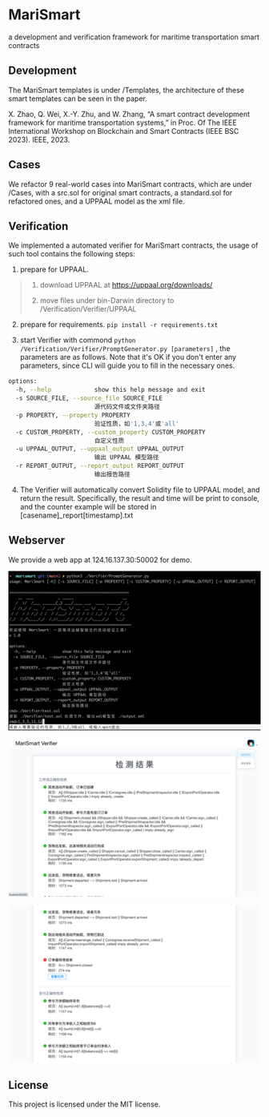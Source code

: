 # MariSmart

a development and verification framework for maritime transportation smart contracts 

## Development

The MariSmart templates is under /Templates, the architecture of these smart templates can be seen in the paper.

X. Zhao, Q. Wei, X.-Y. Zhu, and W. Zhang, “A smart contract  development framework for maritime transportation systems,”  in Proc. Of The IEEE International Workshop on Blockchain  and Smart Contracts (IEEE BSC 2023). IEEE, 2023.

## Cases

We refactor 9 real-world cases into MariSmart contracts, which are under /Cases, with a src.sol for original smart contracts, a standard.sol for refactored ones, and a UPPAAL model as the xml file. 

## Verification

We implemented a automated verifier for MariSmart contracts, the usage of such tool contains the following steps:

1. prepare for UPPAAL. 

> 1. download UPPAAL at https://uppaal.org/downloads/
> 
> 2. move files under bin-Darwin directory to /Verification/Verifier/UPPAAL

2. prepare for requirements. ```pip install -r requirements.txt```

3. start Verifier with commond ```python /Verification/Verifier/PromptGenerator.py [parameters]``` , the parameters are as follows. Note that it's OK if you don't enter any parameters, since CLI will guide you to fill in the necessary ones.

```bash
options:
  -h, --help            show this help message and exit
  -s SOURCE_FILE, --source_file SOURCE_FILE
                        源代码文件或文件夹路径
  -p PROPERTY, --property PROPERTY
                        验证性质，如'1,3,4'或'all'
  -c CUSTOM_PROPERTY, --custom_property CUSTOM_PROPERTY
                        自定义性质
  -u UPPAAL_OUTPUT, --uppaal_output UPPAAL_OUTPUT
                        输出 UPPAAL 模型路径
  -r REPORT_OUTPUT, --report_output REPORT_OUTPUT
                        输出报告路径
```

4. The Verifier will automatically convert Solidity file to UPPAAL model, and return the result. Specifically, the result and time will be print to console, and the counter example will be stored in [casename]_report[timestamp].txt

## Webserver

We provide a web app at 124.16.137.30:50002 for demo.

![type in source path](https://github.com/MariSmartSourceCode/MariSmart/blob/main/figures/1.png)

![select properties to verify](https://github.com/MariSmartSourceCode/MariSmart/blob/main/figures/2.png)

![return the results](https://github.com/MariSmartSourceCode/MariSmart/blob/main/figures/3.png)

## License

This project is licensed under the MIT license.

